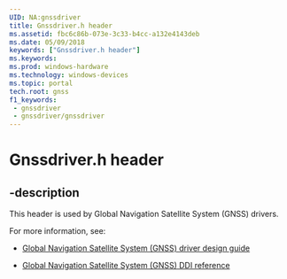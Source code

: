 ```yaml
---
UID: NA:gnssdriver
title: Gnssdriver.h header
ms.assetid: fbc6c86b-073e-3c33-b4cc-a132e4143deb
ms.date: 05/09/2018
keywords: ["Gnssdriver.h header"]
ms.keywords: 
ms.prod: windows-hardware
ms.technology: windows-devices
ms.topic: portal
tech.root: gnss
f1_keywords:
 - gnssdriver
 - gnssdriver/gnssdriver
---
```


# Gnssdriver.h header


## -description

This header is used by Global Navigation Satellite System (GNSS) drivers.

For more information, see:

- [Global Navigation Satellite System (GNSS) driver design guide](/windows-hardware/drivers/gnss)

- [Global Navigation Satellite System (GNSS) DDI reference](../_gnss/index.md)<br><br>